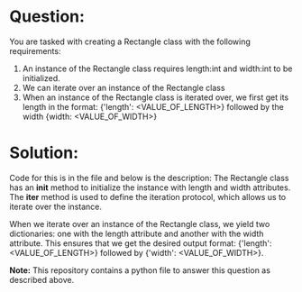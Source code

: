 # Question: 
You are tasked with creating a Rectangle class with the following requirements:

1. An instance of the Rectangle class requires length:int and width:int to be initialized.
2. We can iterate over an instance of the Rectangle class 
3. When an instance of the Rectangle class is iterated over, we first get its length in the format: {'length': <VALUE_OF_LENGTH>} followed by the width {width: <VALUE_OF_WIDTH>}


# Solution:
Code for this is in the file and below is the description:
The Rectangle class has an __init__ method to initialize the instance with length and width attributes. The __iter__ method is used to define the iteration protocol, which allows us to iterate over the instance.

When we iterate over an instance of the Rectangle class, we yield two dictionaries: one with the length attribute and another with the width attribute. This ensures that we get the desired output format: {'length': <VALUE_OF_LENGTH>} followed by {'width': <VALUE_OF_WIDTH>}.



**Note:** This repository contains a python file to answer this question as described above. 